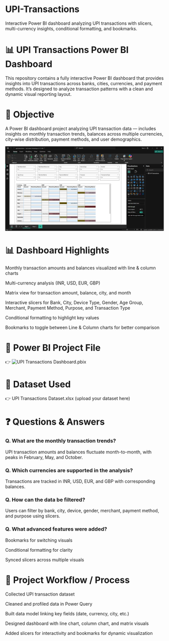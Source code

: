 # UPI-Transactions
Interactive Power BI dashboard analyzing UPI transactions with slicers, multi-currency insights, conditional formatting, and bookmarks.

# 📊 UPI Transactions Power BI Dashboard

This repository contains a fully interactive Power BI dashboard that provides insights into UPI transactions across banks, cities, currencies, and payment methods. It’s designed to analyze transaction patterns with a clean and dynamic visual reporting layout.

# 🎯 Objective

A Power BI dashboard project analyzing UPI transaction data — includes insights on monthly transaction trends, balances across multiple currencies, city-wise distribution, payment methods, and user demographics.

![Dashboard View](https://github.com/manasa-bajaru/E-Commerce-UPI-Transactions/blob/main/Dashboard%20%20Screenshot.png)


# 📊 Dashboard Highlights

Monthly transaction amounts and balances visualized with line & column charts

Multi-currency analysis (INR, USD, EUR, GBP)

Matrix view for transaction amount, balance, city, and month

Interactive slicers for Bank, City, Device Type, Gender, Age Group, Merchant, Payment Method, Purpose, and Transaction Type

Conditional formatting to highlight key values

Bookmarks to toggle between Line & Column charts for better comparison

# 📂 Power BI Project File

👉 ![UPI Transactions Dashboard.pbix](https://github.com/manasa-bajaru/E-Commerce-UPI-Transactions/blob/main/Project%20File.pbix)

# 📑 Dataset Used

👉 UPI Transactions Dataset.xlsx
 (upload your dataset here)

# ❓ Questions & Answers

### Q. What are the monthly transaction trends?

UPI transaction amounts and balances fluctuate month-to-month, with peaks in February, May, and October.

### Q. Which currencies are supported in the analysis?

Transactions are tracked in INR, USD, EUR, and GBP with corresponding balances.

### Q. How can the data be filtered?

Users can filter by bank, city, device, gender, merchant, payment method, and purpose using slicers.

### Q. What advanced features were added?

Bookmarks for switching visuals

Conditional formatting for clarity

Synced slicers across multiple visuals

# 🔄 Project Workflow / Process

Collected UPI transaction dataset

Cleaned and profiled data in Power Query

Built data model linking key fields (date, currency, city, etc.)

Designed dashboard with line chart, column chart, and matrix visuals

Added slicers for interactivity and bookmarks for dynamic visualization

